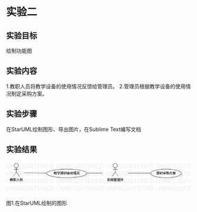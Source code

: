 # 实验二

## 实验目标
绘制功能图

## 实验内容
1.教职人员将教学设备的使用情况反馈给管理员。
2.管理员根据教学设备的使用情况制定采购方案。

## 实验步骤
在StarUML绘制图形、导出图片，在Sublime Text编写文档

## 实验结果
![第二个UML图](./model2.jpg)

图1.在StarUML绘制的图形
